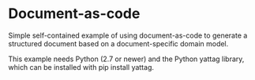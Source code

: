 Document-as-code
================

Simple self-contained example of using document-as-code to generate a 
structured document based on a document-specific domain model.

This example needs Python (2.7 or newer) and the Python yattag library, 
which can be installed with pip install yattag.
